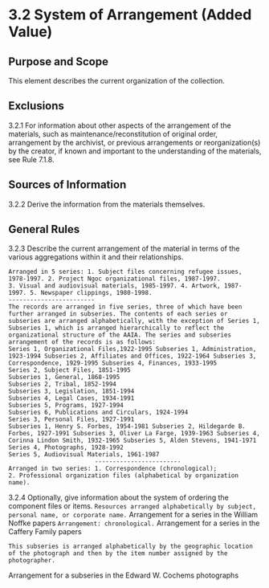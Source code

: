 # 3.2 System of Arrangement (Added Value)

## Purpose and Scope

This element describes the current organization of the collection.

## Exclusions

3.2.1 For information about other aspects of the arrangement of the materials, such as maintenance/reconstitution of original order, arrangement by the archivist, or previous arrangements or reorganization(s) by the creator, if known and important to the understanding of the materials, see Rule 7.1.8.

## Sources of Information

3.2.2 Derive the information from the materials themselves.
## General Rules

3.2.3 Describe the current arrangement of the material in terms of the various aggregations within it and their relationships.
```
Arranged in 5 series: 1. Subject files concerning refugee issues, 1978-1997. 2. Project Ngoc organizational files, 1987-1997.
3. Visual and audiovisual materials, 1985-1997. 4. Artwork, 1987- 1997. 5. Newspaper clippings, 1980-1998.
------------------------
The records are arranged in five series, three of which have been
further arranged in subseries. The contents of each series or subseries are arranged alphabetically, with the exception of Series 1, Subseries 1, which is arranged hierarchically to reflect the organizational structure of the AAIA. The series and subseries arrangement of the records is as follows:
Series 1, Organizational Files,1922-1995 Subseries 1, Administration, 1923-1994 Subseries 2, Affiliates and Offices, 1922-1964 Subseries 3, Correspondence, 1929-1995 Subseries 4, Finances, 1933-1995
Series 2, Subject Files, 1851-1995
Subseries 1, General, 1868-1995
Subseries 2, Tribal, 1852-1994
Subseries 3, Legislation, 1851-1994
Subseries 4, Legal Cases, 1934-1991
Subseries 5, Programs, 1927-1994
Subseries 6, Publications and Circulars, 1924-1994
Series 3, Personal Files, 1927-1991
Subseries 1, Henry S. Forbes, 1954-1981 Subseries 2, Hildegarde B. Forbes, 1927-1991 Subseries 3, Oliver La Farge, 1939-1963 Subseries 4, Corinna Lindon Smith, 1932-1965 Subseries 5, Alden Stevens, 1941-1971
Series 4, Photographs, 1928-1992
Series 5, Audiovisual Materials, 1961-1987
                        ------------------------
Arranged in two series: 1. Correspondence (chronological);
2. Professional organization files (alphabetical by organization name).
```
3.2.4 Optionally, give information about the system of ordering the component files or items.
`Resources arranged alphabetically by subject, personal name, or corporate name.`
  Arrangement for a series in the William Noffke papers
`Arrangement: chronological.`
  Arrangement for a series in the Caffery Family papers
```
This subseries is arranged alphabetically by the geographic location of the photograph and then by the item number assigned by the photographer.
```
Arrangement for a subseries in the Edward W. Cochems photographs
